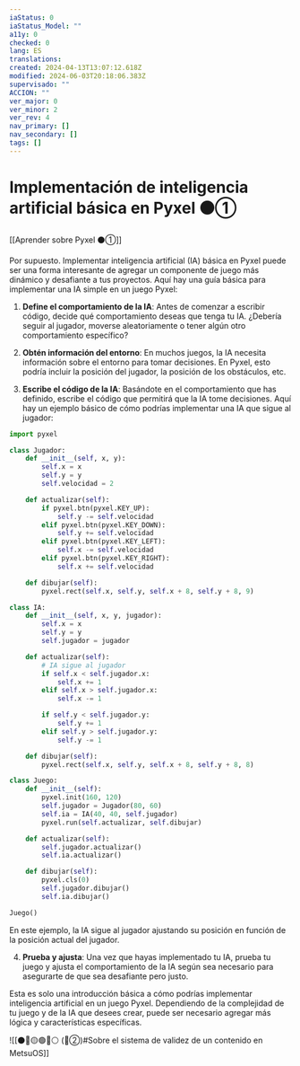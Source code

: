 ```yaml
---
iaStatus: 0
iaStatus_Model: ""
a11y: 0
checked: 0
lang: ES
translations: 
created: 2024-04-13T13:07:12.618Z
modified: 2024-06-03T20:18:06.383Z
supervisado: ""
ACCION: ""
ver_major: 0
ver_minor: 2
ver_rev: 4
nav_primary: []
nav_secondary: []
tags: []
---
```

# Implementación de inteligencia artificial básica en Pyxel ⚫①

[[Aprender sobre Pyxel  ⚫①]]

Por supuesto. Implementar inteligencia artificial (IA) básica en Pyxel puede ser una forma interesante de agregar un componente de juego más dinámico y desafiante a tus proyectos. Aquí hay una guía básica para implementar una IA simple en un juego Pyxel:

1. **Define el comportamiento de la IA**: Antes de comenzar a escribir código, decide qué comportamiento deseas que tenga tu IA. ¿Debería seguir al jugador, moverse aleatoriamente o tener algún otro comportamiento específico?

2. **Obtén información del entorno**: En muchos juegos, la IA necesita información sobre el entorno para tomar decisiones. En Pyxel, esto podría incluir la posición del jugador, la posición de los obstáculos, etc.

3. **Escribe el código de la IA**: Basándote en el comportamiento que has definido, escribe el código que permitirá que la IA tome decisiones. Aquí hay un ejemplo básico de cómo podrías implementar una IA que sigue al jugador:

```python
import pyxel

class Jugador:
    def __init__(self, x, y):
        self.x = x
        self.y = y
        self.velocidad = 2

    def actualizar(self):
        if pyxel.btn(pyxel.KEY_UP):
            self.y -= self.velocidad
        elif pyxel.btn(pyxel.KEY_DOWN):
            self.y += self.velocidad
        elif pyxel.btn(pyxel.KEY_LEFT):
            self.x -= self.velocidad
        elif pyxel.btn(pyxel.KEY_RIGHT):
            self.x += self.velocidad

    def dibujar(self):
        pyxel.rect(self.x, self.y, self.x + 8, self.y + 8, 9)

class IA:
    def __init__(self, x, y, jugador):
        self.x = x
        self.y = y
        self.jugador = jugador

    def actualizar(self):
        # IA sigue al jugador
        if self.x < self.jugador.x:
            self.x += 1
        elif self.x > self.jugador.x:
            self.x -= 1

        if self.y < self.jugador.y:
            self.y += 1
        elif self.y > self.jugador.y:
            self.y -= 1

    def dibujar(self):
        pyxel.rect(self.x, self.y, self.x + 8, self.y + 8, 8)

class Juego:
    def __init__(self):
        pyxel.init(160, 120)
        self.jugador = Jugador(80, 60)
        self.ia = IA(40, 40, self.jugador)
        pyxel.run(self.actualizar, self.dibujar)

    def actualizar(self):
        self.jugador.actualizar()
        self.ia.actualizar()

    def dibujar(self):
        pyxel.cls(0)
        self.jugador.dibujar()
        self.ia.dibujar()

Juego()
```

En este ejemplo, la IA sigue al jugador ajustando su posición en función de la posición actual del jugador.

4. **Prueba y ajusta**: Una vez que hayas implementado tu IA, prueba tu juego y ajusta el comportamiento de la IA según sea necesario para asegurarte de que sea desafiante pero justo.

Esta es solo una introducción básica a cómo podrías implementar inteligencia artificial en un juego Pyxel. Dependiendo de la complejidad de tu juego y de la IA que desees crear, puede ser necesario agregar más lógica y características específicas.

![[⚫🔴🟡🟢🔵⚪ (🔴②)#Sobre el sistema de validez de un contenido en MetsuOS]]